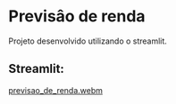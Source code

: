 # Previsâo de renda

Projeto desenvolvido utilizando o streamlit.

## Streamlit:

[previsao_de_renda.webm](https://github.com/user-attachments/assets/bf0b26ea-df87-40a2-9117-aa35067f5f25)
